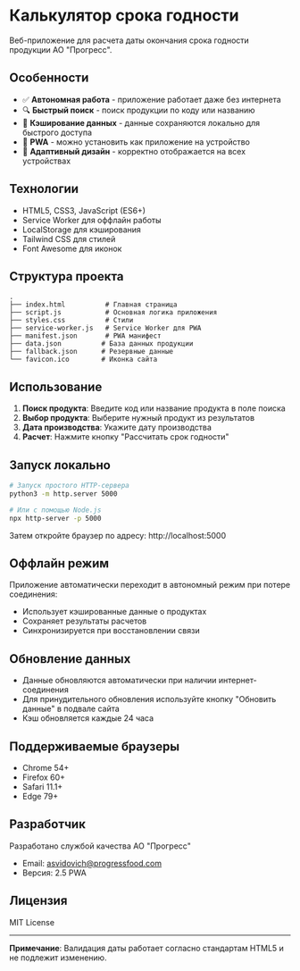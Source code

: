 # Калькулятор срока годности

Веб-приложение для расчета даты окончания срока годности продукции АО "Прогресс".

## Особенности

- ✅ **Автономная работа** - приложение работает даже без интернета
- 🔍 **Быстрый поиск** - поиск продукции по коду или названию
- 💾 **Кэширование данных** - данные сохраняются локально для быстрого доступа
- 📱 **PWA** - можно установить как приложение на устройство
- 🎨 **Адаптивный дизайн** - корректно отображается на всех устройствах

## Технологии

- HTML5, CSS3, JavaScript (ES6+)
- Service Worker для оффлайн работы
- LocalStorage для кэширования
- Tailwind CSS для стилей
- Font Awesome для иконок

## Структура проекта

```
.
├── index.html          # Главная страница
├── script.js           # Основная логика приложения
├── styles.css          # Стили
├── service-worker.js   # Service Worker для PWA
├── manifest.json       # PWA манифест
├── data.json          # База данных продукции
├── fallback.json      # Резервные данные
└── favicon.ico        # Иконка сайта
```

## Использование

1. **Поиск продукта**: Введите код или название продукта в поле поиска
2. **Выбор продукта**: Выберите нужный продукт из результатов
3. **Дата производства**: Укажите дату производства
4. **Расчет**: Нажмите кнопку "Рассчитать срок годности"

## Запуск локально

```bash
# Запуск простого HTTP-сервера
python3 -m http.server 5000

# Или с помощью Node.js
npx http-server -p 5000
```

Затем откройте браузер по адресу: http://localhost:5000

## Оффлайн режим

Приложение автоматически переходит в автономный режим при потере соединения:
- Использует кэшированные данные о продуктах
- Сохраняет результаты расчетов
- Синхронизируется при восстановлении связи

## Обновление данных

- Данные обновляются автоматически при наличии интернет-соединения
- Для принудительного обновления используйте кнопку "Обновить данные" в подвале сайта
- Кэш обновляется каждые 24 часа

## Поддерживаемые браузеры

- Chrome 54+
- Firefox 60+
- Safari 11.1+
- Edge 79+

## Разработчик

Разработано службой качества АО "Прогресс"
- Email: asvidovich@progressfood.com
- Версия: 2.5 PWA

## Лицензия

MIT License

---

**Примечание**: Валидация даты работает согласно стандартам HTML5 и не подлежит изменению.
